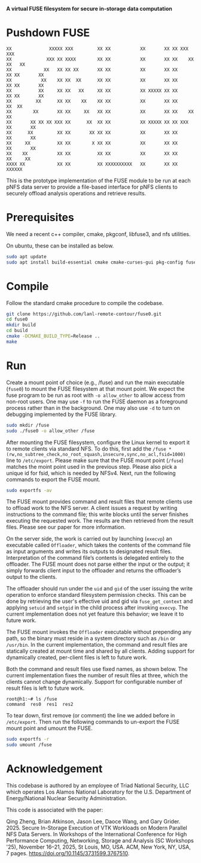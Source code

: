 **A virtual FUSE filesystem for secure in-storage data computation**

Pushdown FUSE
================

```
XX              XXXXX XXX         XX XX           XX       XX XX XXX         XXX
XX             XXX XX XXXX        XX XX           XX       XX XX    XX     XX   XX
XX            XX   XX XX XX       XX XX           XX       XX XX      XX XX       XX
XX           XX    XX XX  XX      XX XX           XX       XX XX      XX XX       XX
XX          XX     XX XX   XX     XX XX           XX XXXXX XX XX      XX XX       XX
XX         XX      XX XX    XX    XX XX           XX       XX XX     XX  XX
XX        XX       XX XX     XX   XX XX           XX       XX XX    XX   XX
XX       XX XX XX XXX XX      XX  XX XX           XX XXXXX XX XX XXX     XX       XX
XX      XX         XX XX       XX XX XX           XX       XX XX         XX       XX
XX     XX          XX XX        X XX XX           XX       XX XX         XX       XX
XX    XX           XX XX          XX XX           XX       XX XX          XX     XX
XXXX XX            XX XX          XX XXXXXXXXXX   XX       XX XX            XXXXXX
```

This is the prototype implementation of the FUSE module to be run at each pNFS data server to provide a file-based interface for pNFS clients to securely offload analysis operations and retrieve results.

# Prerequisites

We need a recent c++ compiler, cmake, pkgconf, libfuse3, and nfs utilities.

On ubuntu, these can be installed as below.

```bash
sudo apt update
sudo apt install build-essential cmake cmake-curses-gui pkg-config fuse3 libfuse3-dev nfs-kernel-server nfs-common
```

# Compile

Follow the standard cmake procedure to compile the codebase.

```bash
git clone https://github.com/lanl-remote-contour/fuse0.git
cd fuse0
mkdir build
cd build
cmake -DCMAKE_BUILD_TYPE=Release ..
make
```

# Run

Create a mount point of choice (e.g., /fuse) and run the main executable (`fuse0`) to mount the FUSE filesystem at that mount point. We expect the fuse program to be run as root with `-o allow_other` to allow access from non-root users. One may use `-f` to run the FUSE daemon as a foreground process rather than in the background. One may also use `-d` to turn on debugging implemented by the FUSE library.

```bash
sudo mkdir /fuse
sudo ./fuse0 -o allow_other /fuse
```

After mounting the FUSE filesystem, configure the Linux kernel to export it to remote clients via standard NFS. To do this, first add the `/fuse *(rw,no_subtree_check,no_root_squash,insecure,sync,no_acl,fsid=1000)` line to `/etc/export`. Please make sure that the FUSE mount point (`/fuse`) matches the moint point used in the previous step. Please also pick a unique id for fsid, which is needed by NFSv4. Next, run the following commands to export the FUSE mount.

```bash
sudo exportfs -av
```

The FUSE mount provides command and result files that remote clients use to offload work to the NFS server. A client issues a request by writing instructions to the command file; this write blocks until the server finishes executing the requested work. The results are then retrieved from the result files. Please see our paper for more information.

On the server side, the work is carried out by launching (`execvp`) an executable called `Offloader`, which takes the contents of the command file as input arguments and writes its outputs to designated result files. Interpretation of the command file’s contents is delegated entirely to the offloader. The FUSE mount does not parse either the input or the output; it simply forwards client input to the offloader and returns the offloader’s output to the clients.

The offloader should run under the `uid` and `gid` of the user issuing the write operation to enforce standard filesystem permission checks. This can be done by retrieving the user's effective uid and gid via `fuse_get_context` and applying `setuid` and `setgid` in the child process after invoking `execvp`. The current implementation does not yet feature this behavior; we leave it to future work.

The FUSE mount invokes the `Offloader` executable without prepending any path, so the binary must reside in a system directory such as `/bin` or `/usr/bin`. In the current implementation, the command and result files are statically created at mount time and shared by all clients. Adding support for dynamically created, per-client files is left to future work.

Both the command and result files use fixed names, as shown below. The current implementation fixes the number of result files at three, which the clients cannot change dynamically. Support for configurable number of result files is left to future work.

```
root@h1:~# ls /fuse
command  res0  res1  res2
```

To tear down, first remove (or comment) the line we added before in `/etc/export`. Then run the following commands to un-export the FUSE mount point and umount the FUSE.

```bash
sudo exportfs -r
sudo umount /fuse
```

# Acknowledgement

This codebase is authored by an employee of Triad National Security, LLC which operates Los Alamos National Laboratory for the U.S. Department of Energy/National Nuclear Security Administration.

This code is associated with the paper:

Qing Zheng, Brian Atkinson, Jason Lee, Daoce Wang, and Gary Grider. 2025. Secure In-Storage Execution of VTK Workloads on Modern Parallel NFS Data Servers. In Workshops of the International Conference for High Performance Computing, Networking, Storage and Analysis (SC Workshops '25), November 16–21, 2025, St Louis, MO, USA. ACM, New York, NY, USA, 7 pages. https://doi.org/10.1145/3731599.3767510.
